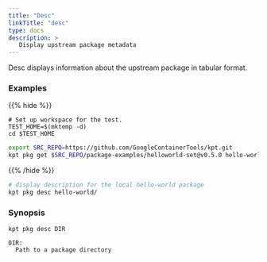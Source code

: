 ```yaml
---
title: "Desc"
linkTitle: "desc"
type: docs
description: >
   Display upstream package metadata
---
```

<!--mdtogo:Short
    Display upstream package metadata
-->

Desc displays information about the upstream package in tabular format.

### Examples

{{% hide %}}

<!-- @makeWorkplace @verifyExamples-->
```
# Set up workspace for the test.
TEST_HOME=$(mktemp -d)
cd $TEST_HOME
```

<!-- @fetchPackage @verifyExamples-->
```sh
export SRC_REPO=https://github.com/GoogleContainerTools/kpt.git
kpt pkg get $SRC_REPO/package-examples/helloworld-set@v0.5.0 hello-world
```


{{% /hide %}}

<!--mdtogo:Examples-->

<!-- @pkgDesc @verifyExamples-->
```sh
# display description for the local hello-world package
kpt pkg desc hello-world/
```
<!--mdtogo-->

### Synopsis
<!--mdtogo:Long-->
```
kpt pkg desc DIR

DIR:
  Path to a package directory
```
<!--mdtogo-->
